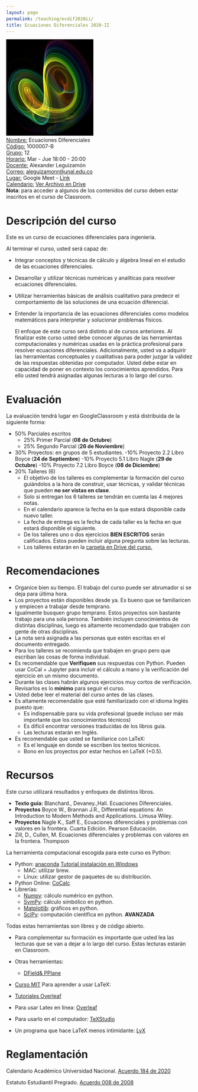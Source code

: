 ```yaml
---
layout: page
permalink: /teaching/ecdif2020ii/
title: Ecuaciones Diferenciales 2020-II
---
```

![](/teaching/2020ii/img/Chaos.jpg)
<br> <ins>Nombre:</ins> Ecuaciones Diferenciales
<br> <ins>Código:</ins> 1000007-B
<br> <ins>Grupo:</ins> 12
<br> <ins>Horario:</ins> Mar - Jue 18:00 - 20:00
<br> <ins>Docente:</ins> Alexander Leguizamón
<br> <ins>Correo:</ins> [aleguizamonr@unal.edu.co](mailto:aleguizamonr@unal.edu.co)
<br> <ins>Lugar:</ins> Google Meet  - [Link](https://meet.google.com/lookup/dckleuonix) 
<br> <ins>Calendario:</ins> [Ver Archivo en Drive](https://docs.google.com/spreadsheets/d/1_MjxkVWJ-wF5PxZZYBbYpcTnrE9eyr_orTvKbwb7JBM/edit?usp=sharing])
<br>
**Nota**: para acceder a algunos de los contenidos del curso deben estar inscritos en el curso de Classroom.

# Descripción del curso
Este es un curso de ecuaciones diferenciales para ingeniería.

Al terminar el curso, usted será capaz de:
- Integrar conceptos y técnicas de cálculo y álgebra lineal en el estudio de las ecuaciones diferenciales. 
- Desarrollar y utilizar técnicas numéricas y analíticas para resolver ecuaciones diferenciales. 
- Utilizar herramientas básicas de análisis cualitativo para predecir el comportamiento de las soluciones de una ecuación diferencial. 
- Entender la importancia de las ecuaciones diferenciales como modelos matemáticos para interpretar y solucionar problemas físicos.

    El enfoque de este curso será distinto al de cursos anteriores. 
    Al finalizar este curso usted debe conocer algunas de las herramientas computacionales y numéricas usadas en la práctica profesional para resolver ecuaciones diferenciales. 
    Adicionalmente, usted va a adquirir las herramientas conceptuales y cualitativas para poder juzgar la validez de las respuestas obtenidas por computador.
    Usted debe estar en capacidad de poner en contexto los conocimientos aprendidos. 
    Para ello usted tendrá asignadas algunas lecturas a lo largo del curso.

# Evaluación
La evaluación tendrá lugar en GoogleClassroom y está distribuida de la siguiente forma: 
- 50% Parciales escritos
    - 25% Primer Parcial (**08 de Octubre**)
    - 25% Segundo Parcial (**26 de Noviembre**)
- 30% Proyectos: en grupos de 5 estudiantes.
    -10% Proyecto 2.2 Libro Boyce (**24 de Septiembre**) 
    -10% Proyecto 5.1 Libro Nagle (**29 de Octubre**) 
    -10% Proyecto 7.2 Libro Boyce (**08 de Diciembre**)
- 20% Talleres (6)
    - El objetivo de los talleres es complementar la formación del curso guiándolos a la hora de construir, usar técnicas, y validar técnicas que pueden **no ser vistas en clase**.
    - Solo si entregan los 6 talleres se tendrán en cuenta las 4 mejores notas.
    - En el calendario aparece la fecha en la que estará disponible cada nuevo taller.
    - La fecha de entrega es la fecha de cada taller es la fecha en que estará disponible el siguiente.
    - De los talleres uno o dos ejercicios **BIEN ESCRITOS** serán calificados. Estos pueden incluir alguna pregunta sobre las lecturas.
    - Los talleres estarán en la [carpeta en Drive del curso.](https://drive.google.com/drive/folders/1qarcnN5hR8Ej5jjFyGUKtRSi7DIxGAE2?usp=sharing) 

# Recomendaciones
- Organice bien su tiempo. El trabajo del curso puede ser abrumador si se deja para última hora.
- Los proyectos están disponibles desde ya. Es bueno que se familiaricen y empiecen a trabajar desde temprano. 
- Igualmente busquen grupo temprano. Estos proyectos son bastante trabajo para una sola persona. También incluyen conocimientos de distintas disciplinas, luego es altamente recomendado que trabajen con gente de otras disciplinas.
- La nota será asignada a las personas que estén escritas en el documento entregado.
- Para los talleres se recomienda que trabajen en grupo pero que escriban las cosas de forma individual.
- Es recomendable que **Verifiquen** sus respuestas con Python. Pueden usar CoCal + Jupyter para incluir el cálculo a mano y la verificación del ejercicio en un mismo documento.
- Durante las clases habrán algunos ejercicios muy cortos de verificación. Revisarlos es lo **mínimo** para seguir el curso. 
- Usted debe leer el material del curso antes de las clases. 
- Es altamente recomendable que esté familiarizado con el idioma Inglés puesto que:
    - Es indispensable para su vida profesional (puede incluso ser más importante que los conocimientos técnicos)
    - Es difícil encontrar versiones traducidas de los libros guía.
    - Las lecturas estarán en Inglés.
- Es recomendable que usted se familiarice con LaTeX:
    - Es el lenguaje en donde se escriben los textos técnicos.
    - Bono en los proyectos por estar hechos en LaTeX (+0.5).

# Recursos
Este curso utilizará resultados y enfoques de distintos libros. 
- **Texto guía:** Blanchard., Devaney.,Hall. Ecuaciones Diferenciales.
- **Proyectos**  Boyce W., Brannan J.R., Differential equations: An Introduction to Modern Methods and Applications. Limusa Wiley.
- **Proyectos**   Nagle K., Saff E., Ecuaciones diferenciales y problemas con valores en la frontera. Cuarta Edición. Pearson Educación.
-    Zill, D., Cullen, M. Ecuaciones diferenciales y problemas con valores en la frontera. Thompson

La herramienta computacional escogida para este curso es Python:
-  Python: [anaconda](https://www.anaconda.com/products/individual) [Tutorial instalación en Windows](https://www.youtube.com/watch?v=YQu4OPmQ8Q0)
   -  MAC: utilizar brew. 
   -  Linux: utilizar gestor de paquetes de su distribución.
- Python Online: [CoCalc](https://cocalc.com/doc/python.html)
- Librerías:
   - [Numpy](https://numpy.org/devdocs/user/quickstart.html): cálculo numérico en python.
   - [SymPy](https://docs.sympy.org/latest/tutorial/index.html): cálculo simbólico en python.
   - [Matplotlib](https://matplotlib.org/3.3.1/users/index.html): gráficos en python.
   - [SciPy](https://www.scipy.org/getting-started.html): computación científica en python. **AVANZADA**

Todas estas herramientas son libres y de código abierto.
- Para complementar su formación es importante que usted lea las lecturas que se van a dejar a lo largo del curso. Estas lecturas estarán en Classroom.

- Otras herramientas:
   - [DField& PPlane](https://math.rice.edu/~dfield/)
- [Curso MIT](https://ocw.mit.edu/courses/mathematics/18-03-differential-equations-spring-2010/index.htm)
Para aprender a usar LaTeX:
- [Tutoriales Overleaf](https://www.overleaf.com/learn/latex/Learn_LaTeX_in_30_minutes)
- Para usar Latex en línea: [Overleaf](https://www.overleaf.com/)
- Para usarlo en el computador: [TeXStudio](https://www.texstudio.org/) 
- Un programa que hace LaTeX menos intimidante: [LyX](https://www.lyx.org/)

# Reglamentación
Calendario Académico Universidad Nacional. [Acuerdo 184 de 2020](http://www.legal.unal.edu.co/rlunal/home/doc.jsp?d_i=95322)

Estatuto Estudiantil Pregrado. [Acuerdo 008 de 2008](http://www.legal.unal.edu.co/rlunal/home/doc.jsp?d_i=34983)
